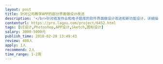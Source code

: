 ```yaml
---                
layout: post       
title: 针对公司教学APP的部分界面做设计改进           
description: '</br>针对收发作业和电子题库的软件界面做设计改进和新功能设计，详细描述会发送电子文档，主要需求项如下：</br>需求1：批改详情页增加"待批改"状态的显示</br>需求2：含有待批改题的答题卡页</br>需求3：作业的页码显示</br>需求4："修改"&"完成"icon及显示位置</br>需求5：涂鸦的icon及显示位置</br>需求6：涂鸦和作文的操作按钮</br>需求7：页面刷新icon及显示位置</br>需求8：作文成绩的显示</br>需求9："答题"按钮的显示方式</br>需求10：手写键盘的快捷键icon</br>需求11：作文批改页的界面布局&答案的默认图片</br>需求12：最近一张照片页</br>需求13：批改操作介绍</br>需求14：在线升级，包括强制和非强制</br>需求15：查看发作业设置</br>需求16：批改详情页显示得分</br>需求17：批改作业时的快捷菜单</br>'     
contenturl: https://pro.lagou.com/project/6452.html      
tags: [UI设计,Photoshop,APP设计,Sketch,图标设计]            
salary: 3000-5000元          
publish_time: 2018-02-28 13:49:43         
review: 480人                   
apply: 1人                   
recommend: 2人                   
time_range: 1-2周              
---                 
```

